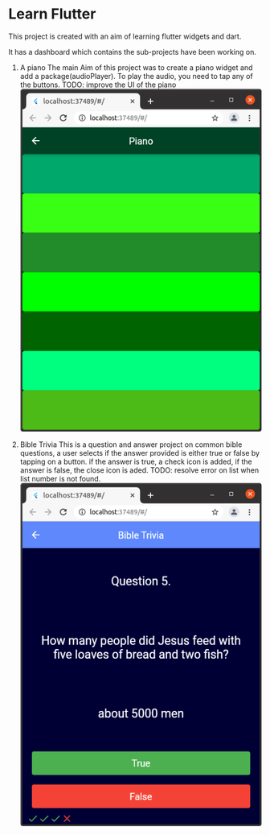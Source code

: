 # Learn Flutter
This project is created with an aim of learning flutter widgets and dart.

It has a dashboard which contains the sub-projects have been working on.

1. A piano
The main Aim of this project was to create a piano widget and add a package(audioPlayer). To play the audio, you need to tap any of the buttons. 
 TODO: improve the UI of the piano
  !['Piano screenshot'](https://github.com/Learn-Flutter-Development/learn-flutter-development/blob/master/assets/images/piano.png) 

2. Bible Trivia
This is a question and answer project on common bible questions, a user selects if the answer provided is either true or false by tapping on a button. if the answer is true, a check icon is added, if the answer is false, the close icon is aded. 
 TODO: resolve error on list when list number is not found.
 !['Trivia screenshot'](https://github.com/Learn-Flutter-Development/learn-flutter-development/blob/master/assets/images/trivia.png) 
